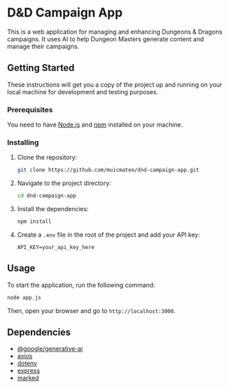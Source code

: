 # D&D Campaign App

This is a web application for managing and enhancing Dungeons & Dragons campaigns. It uses AI to help Dungeon Masters generate content and manage their campaigns.

## Getting Started

These instructions will get you a copy of the project up and running on your local machine for development and testing purposes.

### Prerequisites

You need to have [Node.js](https://nodejs.org/) and [npm](https://www.npmjs.com/) installed on your machine.

### Installing

1. Clone the repository:
   ```bash
   git clone https://github.com/muicmateo/dnd-campaign-app.git
   ```
2. Navigate to the project directory:
    ```bash
    cd dnd-campaign-app
    ```
3. Install the dependencies:
    ```bash
    npm install
    ```
4. Create a `.env` file in the root of the project and add your API key:
    ```
    API_KEY=your_api_key_here
    ```

## Usage

To start the application, run the following command:

```bash
node app.js
```

Then, open your browser and go to `http://localhost:3000`.

## Dependencies

*   [@google/generative-ai](https://www.npmjs.com/package/@google/generative-ai)
*   [axios](https://www.npmjs.com/package/axios)
*   [dotenv](https://www.npmjs.com/package/dotenv)
*   [express](https://www.npmjs.com/package/express)
*   [marked](https://www.npmjs.com/package/marked)
